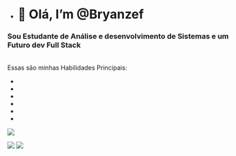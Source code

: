 - <h1>👋 Olá, I’m @Bryanzef </h1>
<h3> Sou Estudante de Análise e desenvolvimento de Sistemas e um Futuro dev <span> Full Stack</span> </h3>
<!---
Bryanzef/Bryanzef is a ✨ special ✨ repository because its `README.md` (this file) appears on your GitHub profile.
You can click the Preview link to take a look at your changes.
--->
<div><br>
  <span> Essas são minhas Habilidades Principais: </span>
  <ul>
    <li><i class="fa-brands fa-html5" style="color: #ff0000;"></i> </li>
     <li><i class="fa-brands fa-css3-alt" style="color: #ff0000;"></i> </li>
      <li><i class="fa-brands fa-react" style="color: #ff0000;"></i> </li>
    <li>    <i class="fa-brands fa-square-js" style="color: #ff0000;"></i> </li>
    <li><i class="fa-brands fa-github" style="color: #ff0000;"></i> </li>
    <li><i class="fa-brands fa-react" style="color: #ff0000;"></i> </li>
    
    

  </ul>
</div>
  
 
<div> 

  <a href="https://instagram.com/bryanzef7" target="_blank"><img src="https://img.shields.io/badge/-Instagram-%23E4405F?style=for-the-badge&logo=instagram&logoColor=white" target="_blank"></a>

  <a href = "bryanzef7@gmail.com"><img src="https://img.shields.io/badge/-Gmail-%23333?style=for-the-badge&logo=gmail&logoColor=white" target="_blank"></a>
  <a href="[https://www.linkedin.com/in/](https://www.linkedin.com/in/bryanzefino/)" target="_blank"><img src="https://img.shields.io/badge/-LinkedIn-%230077B5?style=for-the-badge&logo=linkedin&logoColor=white" target="_blank"></a> 
  
</div>
<script src="https://kit.fontawesome.com/3880d83a86.js" crossorigin="anonymous"></script>

